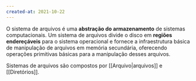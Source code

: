 ```yaml
---
created-at: 2021-10-22
---
```


O sistema de arquivos é uma **abstração do armazenamento** de sistemas computacionais. Um sistema de arquivos divide o disco em **regiões endereçáveis** para o sistema operacional e fornece a infraestrutura básica de manipulação de arquivos em memória secundária, oferecendo operações primitivas básicas para a manipulação desses arquivos.

Sistemas de arquivos são compostos por [[Arquivo|arquivos]] e [[Diretórios]].